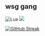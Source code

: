 ## wsg gang
![Lua](https://img.shields.io/badge/lua-%232C2D72.svg?style=for-the-badge&logo=lua&logoColor=white)
<img src="https://img.shields.io/badge/VSCode-0078D4?style=for-the-badge&logo=visual%20studio%20code&logoColor=white"/>

[![GitHub Streak](http://github-readme-streak-stats.herokuapp.com?user=baiyo&theme=github-dark&hide_border=true&background=161B22)](https://git.io/streak-stats)
